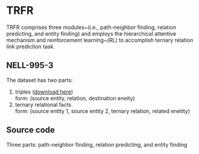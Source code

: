 # TRFR
TRFR comprises three modules~(i.e., path-neighbor finding, relation predicting, and entity finding) and employs the hierarchical attentive mechanism and reinforcement learning~(RL) to accomplish ternary relation link prediction task.
## NELL-995-3
The dataset has two parts:  
1. triples ([download here](https://github.com/wenhuchen/KB-Reasoning-Data))  
    form: (source entity, relation, destination eneity)  
2. ternary relational facts  
    form: (source entity 1, source entity 2, ternary relation, related enetity)  
      
## Source code  
Three parts: path-neighbor finding, relation predicting, and entity finding
